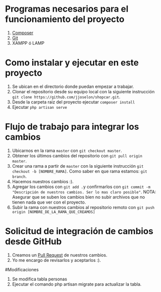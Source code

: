 # Programas necesarios para el funcionamiento del proyecto
1. [Composer](https://getcomposer.org/download/)
1. [Git](https://git-scm.com/downloads)
2. XAMPP ó LAMP


# Como instalar y ejecutar en este proyecto
1. Se ubican en el directorio donde puedan empezar a trabajar.
2. Clonar el repositorio desde su equipo local con la siguiente instrucción `git clone https://github.com/jjoselon/shopcar.git`.
3. Desde la carpeta raiz del proyecto ejecutar `composer install`
4. Ejecutar `php artisan serve`


# Flujo de trabajo para integrar los cambios
1. Ubicarnos en la rama `master` con `git checkout master`.
2. Obtener los últimos cambios del repositorio con `git pull origin master`.
3. Crear una rama a partir de `master` con la siguiente instrucción `git checkout -b [NOMBRE_RAMA]`. Como saber en que rama estamos: `git branch`.
4. Hacemos nuestros cambios :).
5. Agregar los cambios con `git add .`y confirmarlos con `git commit -m "Descripción de nuestros cambios. Ser lo mas claro posible"`. NOTA: Asegurar que se suben los cambios bien no subir archivos que no tienen nada que ver con el proyecto.
7. Subir la rama con nuestros cambios al repositorio remoto con `git push origin [NOMBRE_DE_LA_RAMA_QUE_CREAMOS]`


# Solicitud de integración de cambios desde GitHub

1. Creamos un [Pull Request](https://github.com/jjoselon/shopcar/pulls) de nuestros cambios.
2. Yo me encargo de revisarlos y aceptarlos :). 


#Modificaciones
1. Se modifica tabla personas
2. Ejecutar el comando php artisan migrate para actualizar la tabla.